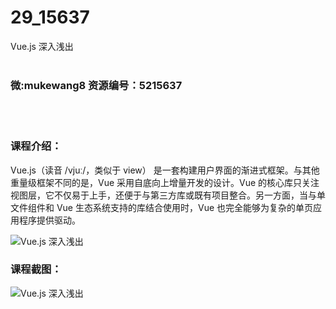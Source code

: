 # 29_15637
Vue.js 深入浅出
<br/></br>
<h3>微:mukewang8 资源编号：5215637</h3>
<br/></br>
<h3>课程介绍：</h3>
<p><a title="查看与 Vue.js 相关的文章" target="_blank">Vue.js</a>（读音 /vjuː/，类似于 view） 是一套构建用户界面的渐进式框架。与其他重量级框架不同的是，Vue 采用自底向上增量开发的设计。Vue 的核心库只关注视图层，它不仅易于上手，还便于与第三方库或既有项目整合。另一方面，当与单文件组件和 Vue 生态系统支持的库结合使用时，Vue 也完全能够为复杂的单页应用程序提供驱动。</p>
<p><img src="https://www.ko996.com/wp-content/uploads/img/2020/10/2-33-300x177.png" alt="Vue.js 深入浅出"></p>
<div class="info-desc">
<h3>课程截图：</h3>
<p><img src="https://www.ko996.com/wp-content/uploads/img/2020/10/1-37.png" alt="Vue.js 深入浅出"></p>


			
</div>
